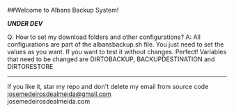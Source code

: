 ##Welcome to Albans Backup System!

***UNDER DEV***

Q: How to set my download folders and other configurations?
A: All configurations are part of the albansbackup.sh file. You just need to set the values as you want. If you want to test it without changes. Perfect! Variables that need to be changed are DIRTOBACKUP, BACKUPDESTINATION and DIRTORESTORE


-----------------------------------------------------------------------------

If you like it, star my repo and don't delete my email from source code<br />
josemedeirosdealmeida@gmail.com <br />
josemedeirosdealmeida.com

